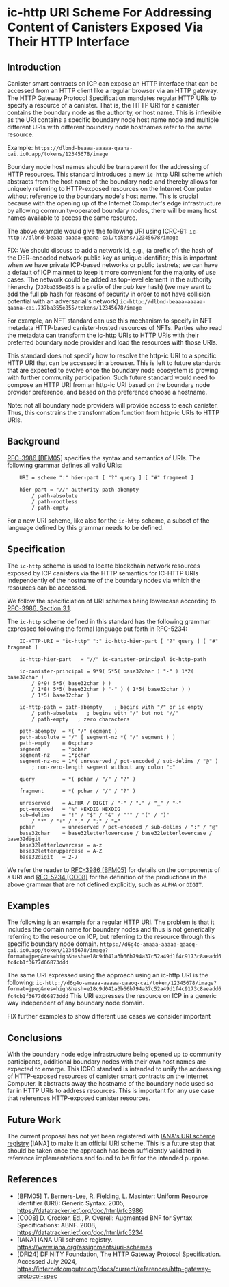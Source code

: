 # ic-http URI Scheme For Addressing Content of Canisters Exposed Via Their HTTP Interface


## Introduction

Canister smart contracts on ICP can expose an HTTP interface that can be accessed from an HTTP client like a regular browser via an HTTP gateway. The HTTP Gateway Protocol Specification mandates regular HTTP URIs to specify a resource of a canister. That is, the HTTP URI for a canister contains the boundary node as the authority, or host name. This is inflexible as the URI contains a specific boundary node host name node and multiple different URIs with different boundary node hostnames refer to the same resource. 

Example: `https://dlbnd-beaaa-aaaaa-qaana-cai.ic0.app/tokens/12345678/image`

Boundary node host names should be transparent for the addressing of HTTP resources. This standard introduces a new `ic-http` URI scheme which abstracts from the host name of the boundary node and thereby allows for uniquely referring to HTTP-exposed resources on the Internet Computer without reference to the boundary node's host name. This is crucial because with the opening up of the Internet Computer's edge infrastructure by allowing community-operated boundary nodes, there will be many host names available to access the same resource.

The above example would give the following URI using ICRC-91:
`ic-http://dlbnd-beaaa-aaaaa-qaana-cai/tokens/12345678/image`

FIX: We should discuss to add a network id, e.g., (a prefix of) the hash of the DER-encoded network public key as unique identifier; this is important when we have private ICP-based networks or public testnets; we can have a default of ICP mainnet to keep it more convenient for the majority of use cases. The network could be added as top-level element in the authority hierarchy (`737ba355e855` is a prefix of the pub key hash) (we may want to add the full pb hash for reasons of security in order to not have collision potential with an adversarial's network)
`ic-http://dlbnd-beaaa-aaaaa-qaana-cai.737ba355e855/tokens/12345678/image`

For example, an NFT standard can use this mechanism to specify in NFT metadata HTTP-based canister-hosted resources of NFTs. Parties who read the metadata can transform the ic-http URIs to HTTP URIs with their preferred boundary node provider and load the resources with those URIs.

This standard does not specify how to resolve the http-ic URI to a specific HTTP URI that can be accessed in a browser. This is left to future standards that are expected to evolve once the boundary node ecosystem is growing with further community participation. Such future standard would need to compose an HTTP URI from an http-ic URI based on the boundary node provider preference, and based on the preference choose a hostname.

Note: not all boundary node providers will provide access to each canister. Thus, this constrains the transformation function from http-ic URIs to HTTP URIs.


## Background

[RFC-3986 \[BFM05\]](https://datatracker.ietf.org/doc/html/rfc3986) specifies the syntax and semantics of URIs. The following grammar defines all valid URIs:

```
    URI = scheme ":" hier-part [ "?" query ] [ "#" fragment ]

    hier-part = "//" authority path-abempty
        / path-absolute
        / path-rootless
        / path-empty
```

For a new URI scheme, like also for the `ic-http` scheme, a subset of the language defined by this grammar needs to be defined.


## Specification

The `ic-http` scheme is used to locate blockchain network resources exposed by ICP canisters via the HTTP semantics for IC-HTTP URIs independently of the hostname of the boundary nodes via which the resources can be accessed.

We follow the specificiation of URI schemes being lowercase according to [RFC-3986, Section 3.1](https://datatracker.ietf.org/doc/html/rfc3986#section-3.1).

The `ic-http` scheme defined in this standard has the following grammar expressed following the formal language put forth in RFC-5234:


```
    IC-HTTP-URI = "ic-http" ":" ic-http-hier-part [ "?" query ] [ "#" fragment ]

    ic-http-hier-part   = "//" ic-canister-principal ic-http-path

    ic-canister-principal = 9*9( 5*5( base32char ) "-" ) 1*2( base32char )
        / 9*9( 5*5( base32char ) )
        / 1*8( 5*5( base32char ) "-" ) ( 1*5( base32char ) )
        / 1*5( base32char )

    ic-http-path = path-abempty    ; begins with "/" or is empty
        / path-absolute   ; begins with "/" but not "//"
        / path-empty   ; zero characters

    path-abempty  = *( "/" segment )
    path-absolute = "/" [ segment-nz *( "/" segment ) ]
    path-empty    = 0<pchar>
    segment       = *pchar
    segment-nz    = 1*pchar
    segment-nz-nc = 1*( unreserved / pct-encoded / sub-delims / "@" )
        ; non-zero-length segment without any colon ":"

    query         = *( pchar / "/" / "?" )

    fragment      = *( pchar / "/" / "?" )

    unreserved    = ALPHA / DIGIT / "-" / "." / "_" / "~"
    pct-encoded   = "%" HEXDIG HEXDIG
    sub-delims    = "!" / "$" / "&" / "'" / "(" / ")"
        / "*" / "+" / "," / ";" / "="
    pchar         = unreserved / pct-encoded / sub-delims / ":" / "@"
    base32char    = base32letterlowercase / base32letterlowercase / base32digit
    base32letterlowercase = a-z
    base32letteruppercase = A-Z
    base32digit   = 2-7
```

We refer the reader to [RFC-3986 \[BFM05\]]([https://datatracker.ietf.org/doc/html/rfc3986](https://datatracker.ietf.org/doc/html/rfc3986#section-3.4)) for details on the components of a URI and [RFC-5234 \[CO08\]](https://datatracker.ietf.org/doc/html/rfc2234) for the definition of the productions in the above grammar that are not defined explicitly, such as `ALPHA` or `DIGIT`.


## Examples

The following is an example for a regular HTTP URI. The problem is that it includes the domain name for boundary nodes and thus is not generically referring to the resource on ICP, but referring to the resource through this specific boundary node domain.
`https://d6g4o-amaaa-aaaaa-qaaoq-cai.ic0.app/token/12345678/image?format=jpeg&res=high&hash=e18c9d041a3b66b794a37c52a49d1f4c9173c8aeadd6fc4cb1f3677d66873ddd`

The same URI expressed using the approach using an ic-http URI is the following:
`ic-http://d6g4o-amaaa-aaaaa-qaaoq-cai/token/12345678/image?format=jpeg&res=high&hash=e18c9d041a3b66b794a37c52a49d1f4c9173c8aeadd6fc4cb1f3677d66873ddd`
This URI expresses the resource on ICP in a generic way independent of any boundary node domain.

FIX further examples to show different use cases we consider important


## Conclusions

With the boundary node edge infrastructure being opened up to community participants, additional boundary nodes with their own host names are expected to emerge. This ICRC standard is intended to unify the addressing of HTTP-exposed resources of canister smart contracts on the Internet Computer. It abstracts away the hostname of the boundary node used so far in HTTP URIs to address resources. This is important for any use case that references HTTP-exposed canister resources.

## Future Work

The current proposal has not yet been registered with [IANA's URI scheme registry](https://www.iana.org/assignments/uri-schemes) \[IANA\] to make it an official URI scheme. This is a future step that should be taken once the approach has been sufficiently validated in reference implementations and found to be fit for the intended purpose.


## References

* [BFM05] T. Berners-Lee, R. Fielding, L. Masinter: Uniform Resource Identifier (URI): Generic Syntax. 2005, https://datatracker.ietf.org/doc/html/rfc3986
* [CO08] D. Crocker, Ed., P. Overell: Augmented BNF for Syntax Specifications: ABNF. 2008, https://datatracker.ietf.org/doc/html/rfc5234
* [IANA] IANA URI scheme registry. https://www.iana.org/assignments/uri-schemes
* [DFI24] DFINITY Foundation, The HTTP Gateway Protocol Specification. Accessed July 2024, https://internetcomputer.org/docs/current/references/http-gateway-protocol-spec
